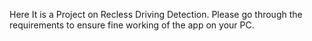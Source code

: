 Here It is a Project on Recless Driving Detection.
Please go through the requirements to ensure fine working of the app on your PC.
